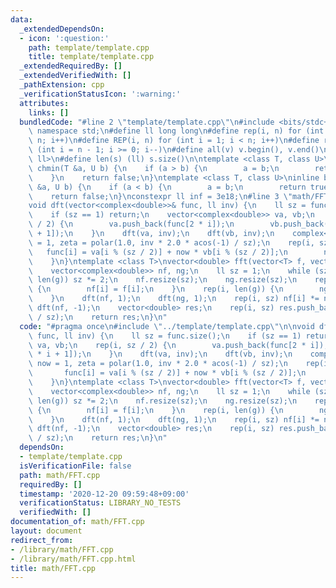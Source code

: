 ```yaml
---
data:
  _extendedDependsOn:
  - icon: ':question:'
    path: template/template.cpp
    title: template/template.cpp
  _extendedRequiredBy: []
  _extendedVerifiedWith: []
  _pathExtension: cpp
  _verificationStatusIcon: ':warning:'
  attributes:
    links: []
  bundledCode: "#line 2 \"template/template.cpp\"\n#include <bits/stdc++.h>\nusing\
    \ namespace std;\n#define ll long long\n#define rep(i, n) for (int i = 0; i <\
    \ n; i++)\n#define REP(i, n) for (int i = 1; i < n; i++)\n#define rev(i, n) for\
    \ (int i = n - 1; i >= 0; i--)\n#define all(v) v.begin(), v.end()\n#define P pair<ll,\
    \ ll>\n#define len(s) (ll) s.size()\n\ntemplate <class T, class U>\ninline bool\
    \ chmin(T &a, U b) {\n    if (a > b) {\n        a = b;\n        return true;\n\
    \    }\n    return false;\n}\ntemplate <class T, class U>\ninline bool chmax(T\
    \ &a, U b) {\n    if (a < b) {\n        a = b;\n        return true;\n    }\n\
    \    return false;\n}\nconstexpr ll inf = 3e18;\n#line 3 \"math/FFT.cpp\"\n\n\
    void dft(vector<complex<double>>& func, ll inv) {\n    ll sz = func.size();\n\
    \    if (sz == 1) return;\n    vector<complex<double>> va, vb;\n    rep(i, sz\
    \ / 2) {\n        va.push_back(func[2 * i]);\n        vb.push_back(func[2 * i\
    \ + 1]);\n    }\n    dft(va, inv);\n    dft(vb, inv);\n    complex<double> now\
    \ = 1, zeta = polar(1.0, inv * 2.0 * acos(-1) / sz);\n    rep(i, sz) {\n     \
    \   func[i] = va[i % (sz / 2)] + now * vb[i % (sz / 2)];\n        now *= zeta;\n\
    \    }\n}\ntemplate <class T>\nvector<double> fft(vector<T> f, vector<T> g) {\n\
    \    vector<complex<double>> nf, ng;\n    ll sz = 1;\n    while (sz < len(f) +\
    \ len(g)) sz *= 2;\n    nf.resize(sz);\n    ng.resize(sz);\n    rep(i, len(f))\
    \ {\n        nf[i] = f[i];\n    }\n    rep(i, len(g)) {\n        ng[i] = g[i];\n\
    \    }\n    dft(nf, 1);\n    dft(ng, 1);\n    rep(i, sz) nf[i] *= ng[i];\n   \
    \ dft(nf, -1);\n    vector<double> res;\n    rep(i, sz) res.push_back(nf[i].real()\
    \ / sz);\n    return res;\n}\n"
  code: "#pragma once\n#include \"../template/template.cpp\"\n\nvoid dft(vector<complex<double>>&\
    \ func, ll inv) {\n    ll sz = func.size();\n    if (sz == 1) return;\n    vector<complex<double>>\
    \ va, vb;\n    rep(i, sz / 2) {\n        va.push_back(func[2 * i]);\n        vb.push_back(func[2\
    \ * i + 1]);\n    }\n    dft(va, inv);\n    dft(vb, inv);\n    complex<double>\
    \ now = 1, zeta = polar(1.0, inv * 2.0 * acos(-1) / sz);\n    rep(i, sz) {\n \
    \       func[i] = va[i % (sz / 2)] + now * vb[i % (sz / 2)];\n        now *= zeta;\n\
    \    }\n}\ntemplate <class T>\nvector<double> fft(vector<T> f, vector<T> g) {\n\
    \    vector<complex<double>> nf, ng;\n    ll sz = 1;\n    while (sz < len(f) +\
    \ len(g)) sz *= 2;\n    nf.resize(sz);\n    ng.resize(sz);\n    rep(i, len(f))\
    \ {\n        nf[i] = f[i];\n    }\n    rep(i, len(g)) {\n        ng[i] = g[i];\n\
    \    }\n    dft(nf, 1);\n    dft(ng, 1);\n    rep(i, sz) nf[i] *= ng[i];\n   \
    \ dft(nf, -1);\n    vector<double> res;\n    rep(i, sz) res.push_back(nf[i].real()\
    \ / sz);\n    return res;\n}\n"
  dependsOn:
  - template/template.cpp
  isVerificationFile: false
  path: math/FFT.cpp
  requiredBy: []
  timestamp: '2020-12-20 09:59:48+09:00'
  verificationStatus: LIBRARY_NO_TESTS
  verifiedWith: []
documentation_of: math/FFT.cpp
layout: document
redirect_from:
- /library/math/FFT.cpp
- /library/math/FFT.cpp.html
title: math/FFT.cpp
---
```

